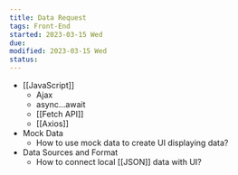 ```yaml
---
title: Data Request
tags: Front-End   
started: 2023-03-15 Wed
due: 
modified: 2023-03-15 Wed
status: 
---
```

- [[JavaScript]]
	- Ajax
	- async...await
	- [[Fetch API]]
	- [[Axios]]
- Mock Data
	- How to use mock data to create UI displaying data? 
- Data Sources and Format
	- How to connect local [[JSON]] data with UI?